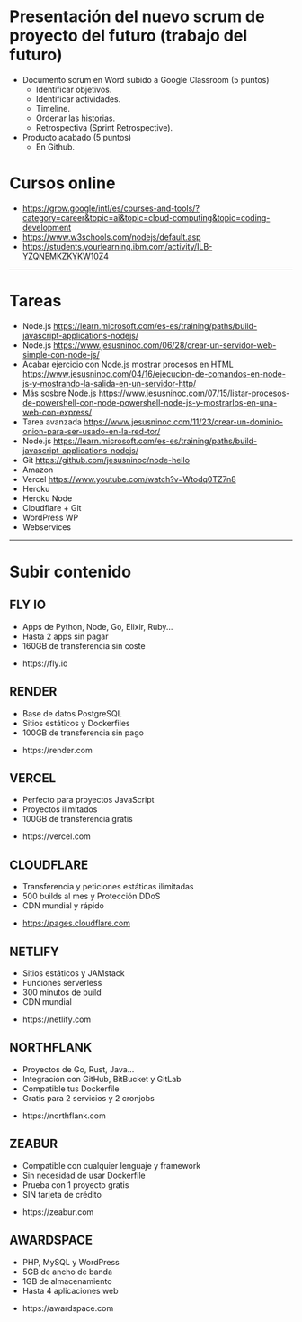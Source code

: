 # Presentación del nuevo scrum de proyecto del futuro (trabajo del futuro)
- Documento scrum en Word subido a Google Classroom (5 puntos)
  - Identificar objetivos.
  - Identificar actividades.
  - Timeline.
  - Ordenar las historias.
  - Retrospectiva (Sprint Retrospective).
- Producto acabado (5 puntos)
  - En Github.

# Cursos online
* https://grow.google/intl/es/courses-and-tools/?category=career&topic=ai&topic=cloud-computing&topic=coding-development
* https://www.w3schools.com/nodejs/default.asp
* https://students.yourlearning.ibm.com/activity/ILB-YZQNEMKZKYKW10Z4

-------------------

# Tareas
- Node.js https://learn.microsoft.com/es-es/training/paths/build-javascript-applications-nodejs/
- Node.js https://www.jesusninoc.com/06/28/crear-un-servidor-web-simple-con-node-js/
- Acabar ejercicio con Node.js mostrar procesos en HTML https://www.jesusninoc.com/04/16/ejecucion-de-comandos-en-node-js-y-mostrando-la-salida-en-un-servidor-http/
- Más sosbre Node.js https://www.jesusninoc.com/07/15/listar-procesos-de-powershell-con-node-powershell-node-js-y-mostrarlos-en-una-web-con-express/
- Tarea avanzada https://www.jesusninoc.com/11/23/crear-un-dominio-onion-para-ser-usado-en-la-red-tor/
- Node.js https://learn.microsoft.com/es-es/training/paths/build-javascript-applications-nodejs/
- Git https://github.com/jesusninoc/node-hello
- Amazon
- Vercel https://www.youtube.com/watch?v=Wtodq0TZ7n8
- Heroku
- Heroku Node
- Cloudflare + Git
- WordPress WP
- Webservices

--------------------

# Subir contenido
## FLY IO
- Apps de Python, Node, Go, Elixir, Ruby...
-  Hasta 2 apps sin pagar
-   160GB de transferencia sin coste
* https://fly․io

## RENDER
- Base de datos PostgreSQL
- Sitios estáticos y Dockerfiles
- 100GB de transferencia sin pago
* https://render․com

## VERCEL
- Perfecto para proyectos JavaScript
- Proyectos ilimitados
- 100GB de transferencia gratis
* https://vercel․com

## CLOUDFLARE
- Transferencia y peticiones estáticas ilimitadas
- 500 builds al mes y Protección DDoS
- CDN mundial y rápido
* https://pages.cloudflare․com

## NETLIFY
- Sitios estáticos y JAMstack
- Funciones serverless
- 300 minutos de build
- CDN mundial
* https://netlify․com

## NORTHFLANK
- Proyectos de Go, Rust, Java...
- Integración con GitHub, BitBucket y GitLab
- Compatible tus Dockerfile
- Gratis para 2 servicios y 2 cronjobs
* https://northflank․com

## ZEABUR
- Compatible con cualquier lenguaje y framework
- Sin necesidad de usar Dockerfile
- Prueba con 1 proyecto gratis
- SIN tarjeta de crédito
* https://zeabur․com

## AWARDSPACE
- PHP, MySQL y WordPress
- 5GB de ancho de banda
- 1GB de almacenamiento
- Hasta 4 aplicaciones web
* https://awardspace․com
